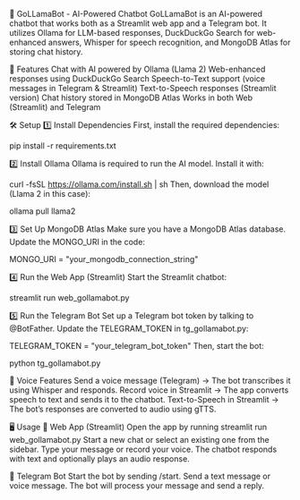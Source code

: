🤖 GoLLamaBot - AI-Powered Chatbot
GoLLamaBot is an AI-powered chatbot that works both as a Streamlit web app and a Telegram bot. It utilizes Ollama for LLM-based responses, DuckDuckGo Search for web-enhanced answers, Whisper for speech recognition, and MongoDB Atlas for storing chat history.

🚀 Features
Chat with AI powered by Ollama (Llama 2)
Web-enhanced responses using DuckDuckGo Search
Speech-to-Text support (voice messages in Telegram & Streamlit)
Text-to-Speech responses (Streamlit version)
Chat history stored in MongoDB Atlas
Works in both Web (Streamlit) and Telegram

🛠️ Setup
1️⃣ Install Dependencies
First, install the required dependencies:

pip install -r requirements.txt

2️⃣ Install Ollama
Ollama is required to run the AI model. Install it with:

curl -fsSL https://ollama.com/install.sh | sh
Then, download the model (Llama 2 in this case):

ollama pull llama2

3️⃣ Set Up MongoDB Atlas
Make sure you have a MongoDB Atlas database. Update the MONGO_URI in the code:

MONGO_URI = "your_mongodb_connection_string"

4️⃣ Run the Web App (Streamlit)
Start the Streamlit chatbot:

streamlit run web_gollamabot.py

5️⃣ Run the Telegram Bot
Set up a Telegram bot token by talking to @BotFather.
Update the TELEGRAM_TOKEN in tg_gollamabot.py:

TELEGRAM_TOKEN = "your_telegram_bot_token"
Then, start the bot:

python tg_gollamabot.py

🎤 Voice Features
Send a voice message (Telegram) → The bot transcribes it using Whisper and responds.
Record voice in Streamlit → The app converts speech to text and sends it to the chatbot.
Text-to-Speech in Streamlit → The bot’s responses are converted to audio using gTTS.

🖥️ Usage
🔹 Web App (Streamlit)
Open the app by running streamlit run web_gollamabot.py
Start a new chat or select an existing one from the sidebar.
Type your message or record your voice.
The chatbot responds with text and optionally plays an audio response.

🔹 Telegram Bot
Start the bot by sending /start.
Send a text message or voice message.
The bot will process your message and send a reply.
